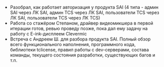* Разобрал, как работает авторизация у продукта SAI (4 типа - админ SAI через ЛК SAI, админ TCS через ЛК SAI, пользователи TCS через ЛК SAI, пользователи TCS через ЛК TCS)
* Работа со стажёром Степаном, драйвер видеомикшера в первой итерации готов, ревью проведу позже, пока дал ему задачу на работу с E-ink-дисплеем Clevermic
* Встреча с Андреем Ш. для разбора продукта SAI. Полный обзор всего функционального наполнения, программного кода, библиотеки tclicense, правил работы с dev-серверами, состава команды, текущего состояния разработки, существующих багов и т.п.